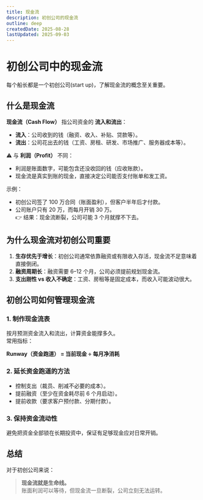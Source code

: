 ```yaml
---
title: 现金流
description: 初创公司的现金流
outline: deep
createdDate: 2025-08-28
lastUpdated: 2025-09-03
---
```


# 初创公司中的现金流

每个船长都是一个初创公司(start up)，了解现金流的概念至关重要。

## 什么是现金流
**现金流（Cash Flow）** 指公司资金的 **流入和流出**：

- **流入**：公司收到的钱（融资、收入、补贴、贷款等）。  
- **流出**：公司花出去的钱（工资、房租、研发、市场推广、服务器成本等）。  

⚠️ 与 **利润（Profit）** 不同：  
- 利润是账面数字，可能包含还没收回的钱（应收账款）。  
- 现金流是真实到账的现金，直接决定公司能否支付账单和发工资。  

示例：
- 初创公司签了 100 万合同（账面盈利），但客户半年后才付款。  
- 公司账户只有 20 万，而每月开销 30 万。  
👉 结果：现金流断裂，公司可能 3 个月就撑不下去。


## 为什么现金流对初创公司重要
1. **生存优先于增长**：初创公司通常依靠融资或有限收入存活，现金流不足意味着直接倒闭。  
2. **融资周期长**：融资需要 6–12 个月，公司必须提前规划现金流。  
3. **支出刚性 vs 收入不确定**：工资、房租等是固定成本，而收入可能波动很大。  


## 初创公司如何管理现金流
### 1. 制作现金流表
按月预测资金流入和流出，计算资金能撑多久。  
常用指标：  

**Runway（资金跑道） = 当前现金 ÷ 每月净消耗**

### 2. 延长资金跑道的方法
- 控制支出（裁员、削减不必要的成本）。  
- 提前融资（至少在资金耗尽前 6 个月启动）。  
- 提前收款（要求客户预付款、分期付款）。  

### 3. 保持资金流动性
避免把资金全部锁在长期投资中，保证有足够现金应对日常开销。


## 总结
对于初创公司来说：  

> **现金流就是生命线。**  
> 账面利润可以等待，但现金流一旦断裂，公司立刻无法运转。
